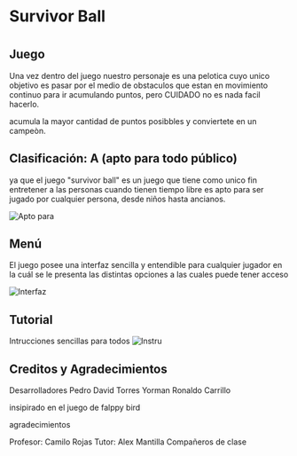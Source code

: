 # Survivor Ball
# 

## Juego
Una vez dentro del juego nuestro personaje es una pelotica cuyo unico objetivo es pasar por el medio de obstaculos que estan en movimiento continuo para ir acumulando puntos, pero CUIDADO no es nada facil hacerlo.

acumula la mayor cantidad de puntos posibbles y conviertete en un campeòn.

## Clasificación: A (apto para todo público)
ya que el juego "survivor ball" es un juego que tiene como unico fin entretener a las personas cuando tienen tiempo libre es apto para ser jugado por cualquier persona, desde niños hasta ancianos.

![Apto para](https://user-images.githubusercontent.com/75033852/109210363-b5846400-777a-11eb-8543-07e6f8270cf1.png)


## Menú
El juego posee una interfaz sencilla y entendible para cualquier jugador en la cuál se le presenta las distintas opciones a las cuales puede tener acceso 

![Interfaz](https://user-images.githubusercontent.com/75033852/109210597-0d22cf80-777b-11eb-90ba-bfc1b09a9441.png)


## Tutorial 
Intrucciones sencillas para todos
![Instru](https://user-images.githubusercontent.com/75033852/109210807-54a95b80-777b-11eb-818e-68f1570e06c9.png)

## Creditos y Agradecimientos

Desarrolladores
Pedro David Torres
Yorman Ronaldo Carrillo

insipirado en el juego de falppy bird

agradecimientos

Profesor: Camilo Rojas
Tutor: Alex Mantilla
Compañeros de clase
